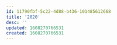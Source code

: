 ```yaml
---
id: 11790fbf-5c22-4d88-b436-101485612668
title: '2020'
desc: ''
updated: 1608270766531
created: 1608270766531
---
```


